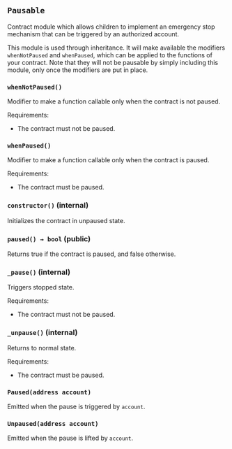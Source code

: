 ## `Pausable`



Contract module which allows children to implement an emergency stop
mechanism that can be triggered by an authorized account.

This module is used through inheritance. It will make available the
modifiers `whenNotPaused` and `whenPaused`, which can be applied to
the functions of your contract. Note that they will not be pausable by
simply including this module, only once the modifiers are put in place.

### `whenNotPaused()`



Modifier to make a function callable only when the contract is not paused.

Requirements:

- The contract must not be paused.

### `whenPaused()`



Modifier to make a function callable only when the contract is paused.

Requirements:

- The contract must be paused.


### `constructor()` (internal)



Initializes the contract in unpaused state.

### `paused() → bool` (public)



Returns true if the contract is paused, and false otherwise.

### `_pause()` (internal)



Triggers stopped state.

Requirements:

- The contract must not be paused.

### `_unpause()` (internal)



Returns to normal state.

Requirements:

- The contract must be paused.


### `Paused(address account)`



Emitted when the pause is triggered by `account`.

### `Unpaused(address account)`



Emitted when the pause is lifted by `account`.



